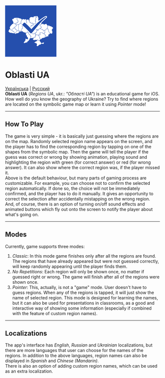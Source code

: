 ![logo](https://github.com/artem-y/oblasti_ua/raw/master/Oblasti%20UA/Assets.xcassets/AppIcon.appiconset/UkraineIcon_83.5@2x.png)
# Oblasti UA

[Українська](https://github.com/artem-y/oblasti_ua/blob/master/README.uk.md) | [Русский](https://github.com/artem-y/oblasti_ua/blob/master/README.ru.md)  
**Oblasti UA** (*Regions UA*, ukr.: *"Області UA"*) is an educational game for iOS.  
How well do you know the geography of Ukraine? Try to find where regions are located on the symbolic game map or learn it using *Pointer* mode!

---
## How To Play
The game is very simple - it is basically just guessing where the regions are on the map. 
Randomly selected region name appears on the screen, and the player has to find the corresponding region by tapping on one of the shapes from the symbolic map.
Then the game will tell the player if the guess was correct or wrong by showing animation, playing sound and highlighting the region with green (for correct answer) or red (for wrong answer).
It can also show where the correct region was, if the player missed it.  
Above is the default behaviour, but many parts of gaming process are customizable. For example, you can choose not to confirm the selected region automatically. 
If done so, the choice will not be immediately confirmed, and the player has to do it manually. It gives an opportunity to correct the selection after accidentally mistapping on the wrong region.  
And, of course, there is an option of turning on/off sound effects and animated buttons which fly out onto the screen to notify the player about what's going on.

---
## Modes
Currently, game supports three modes:  

1. *Classic*: In this mode game finishes only after all the regions are found. The regions that have already appeared but were not guessed correctly, will keep randomly appearing until the player finds them. 
2. *No Repetitions*: Each region will only be shown once, no matter if guessed right or wrong. The game will finish after all of the regions were shown once.
3. *Pointer*: This, actually, is not a "game" mode. User doesn't have to guess regions. When any of the regions is tapped, it will just show the name of selected region. This mode is designed for learning the names, but it can also be used for presentations in classrooms, as a good and interactive way of showing some information (especially if combined with the feature of custom region names).  

---
## Localizations
The app's interface has *English*, *Russian* and *Ukrainian* localizations, but there are more languages that user can choose for the names of the regions. 
In addition to the above languages, region names can also be displayed in *Spanish* and *Chinese (Mandarin)*.  
There is also an option of adding custom region names, which can be used as an extra localization.


